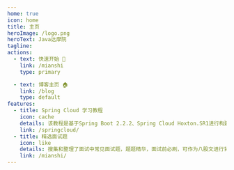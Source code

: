 ```yaml
---
home: true
icon: home
title: 主页
heroImage: /logo.png
heroText: Java达摩院
tagline: 
actions:
  - text: 快速开始 🌈
    link: /mianshi
    type: primary

  - text: 博客主页 🏠
    link: /blog 
    type: default 
features:
  - title: Spring Cloud 学习教程
    icon: cache
    details: 该教程是基于Spring Boot 2.2.2、Spring Cloud Hoxton.SR1进行构建，同时还包括了Spring Cloud Alibaba以及分布式事务Seata的讲解，涵盖大部分应用场景。
    link: /springcloud/
  - title: 精选面试题
    icon: like
    details: 搜集和整理了面试中常见面试题，题题精华，面试前必刷，可作为八股文进行背诵，涵盖了Java等绝大部分体系，助你斩获心仪的offer!！！
    link: /mianshi/
---
```

